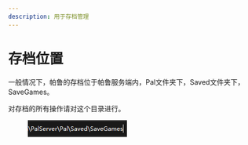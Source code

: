 ```yaml
---
description: 用于存档管理
---
```


# 存档位置

一般情况下，帕鲁的存档位于帕鲁服务端内，Pal文件夹下，Saved文件夹下，SaveGames。

对存档的所有操作请对这个目录进行。

<figure><img src="../../../../.gitbook/assets/image.png" alt=""><figcaption></figcaption></figure>
